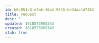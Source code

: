 ```yaml
---
id: b0c951c8-e7a6-46a4-9f45-be34aa4d7484
title: request
desc: ''
updated: 1618573905343
created: 1618573905343
stub: true
---
```



